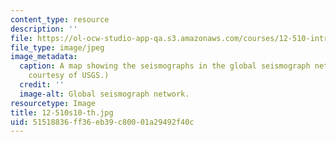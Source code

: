 ```yaml
---
content_type: resource
description: ''
file: https://ol-ocw-studio-app-qa.s3.amazonaws.com/courses/12-510-introduction-to-seismology-spring-2010/51518836ff36eb39c80001a29492f40c_12-510s10-th.jpg
file_type: image/jpeg
image_metadata:
  caption: A map showing the seismographs in the global seismograph network. (Image
    courtesy of USGS.)
  credit: ''
  image-alt: Global seismograph network.
resourcetype: Image
title: 12-510s10-th.jpg
uid: 51518836-ff36-eb39-c800-01a29492f40c
---
```

